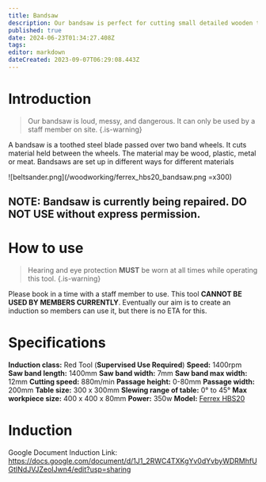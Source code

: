 ```yaml
---
title: Bandsaw
description: Our bandsaw is perfect for cutting small detailed wooden things.
published: true
date: 2024-06-23T01:34:27.408Z
tags: 
editor: markdown
dateCreated: 2023-09-07T06:29:08.443Z
---
```


# Introduction
> Our bandsaw is loud, messy, and dangerous. It can only be used by a staff member on site.
{.is-warning}

A bandsaw is a toothed steel blade passed over two band wheels. It cuts material held between the wheels. The material may be wood, plastic, metal or meat. Bandsaws are set up in different ways for different materials


![beltsander.png](/woodworking/ferrex_hbs20_bandsaw.png =x300)

## NOTE: Bandsaw is currently being repaired. DO NOT USE without express permission. 

# How to use
> Hearing and eye protection **MUST** be worn at all times while operating this tool.
{.is-warning}

Please book in a time with a staff member to use. This tool **CANNOT BE USED BY MEMBERS CURRENTLY**. Eventually our aim is to create an induction so members can use it, but there is no ETA for this.

# Specifications
**Induction class:** Red Tool (**Supervised Use Required**)
**Speed:** 1400rpm
**Saw band length:** 1400mm
**Saw band width:** 7mm
**Saw band max width:** 12mm
**Cutting speed:** 880m/min
**Passage height:** 0-80mm
**Passage width:** 200mm
**Table size:** 300 x 300mm
**Slewing range of table:** 0° to 45°
**Max workpiece size:** 400 x 400 x 80mm
**Power:** 350w
**Model:** [Ferrex HBS20](/woodworking/ferrex_hbs20_bandsaw.pdf)


# Induction

Google Document Induction Link:
https://docs.google.com/document/d/1J1_2RWC4TXKgYv0dYvbyWDRMhfUGtINdJVJZeoIJwn4/edit?usp=sharing